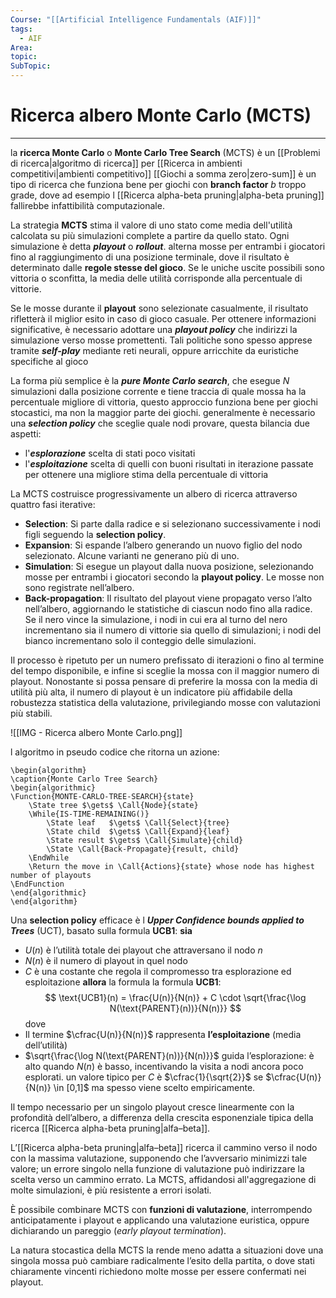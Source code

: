 ```yaml
---
Course: "[[Artificial Intelligence Fundamentals (AIF)]]"
tags:
  - AIF
Area: 
topic: 
SubTopic: 
---
```


# Ricerca albero Monte Carlo (MCTS)
---
la **ricerca Monte Carlo** o **Monte Carlo Tree Search** (MCTS) è un [[Problemi di ricerca|algoritmo di ricerca]] per [[Ricerca in ambienti competitivi|ambienti competitivo]] [[Giochi a somma zero|zero-sum]] è un tipo di ricerca che funziona bene per giochi con **branch factor** $b$ troppo grade, dove ad esempio l [[Ricerca alpha-beta pruning|alpha-beta pruning]] fallirebbe infattibilità computazionale.


La strategia **MCTS** stima il valore di uno stato come media dell'utilità calcolata su più simulazioni complete a partire da quello stato. Ogni simulazione è detta ***playout*** o ***rollout***. alterna mosse per entrambi i giocatori fino al raggiungimento di una posizione terminale, dove il risultato è determinato dalle **regole stesse del gioco**. Se le uniche uscite possibili sono vittoria o sconfitta, la media delle utilità corrisponde alla percentuale di vittorie.

Se le mosse durante il **playout** sono selezionate casualmente, il risultato rifletterà il miglior esito in caso di gioco casuale. Per ottenere informazioni significative, è necessario adottare una ***playout policy*** che indirizzi la simulazione verso mosse promettenti. Tali politiche sono spesso apprese tramite ***self-play*** mediante reti neurali, oppure arricchite da euristiche specifiche al gioco 

La forma più semplice è la ***pure Monte Carlo search***, che esegue $N$ simulazioni dalla posizione corrente e tiene traccia di quale mossa ha la percentuale migliore di vittoria, questo approccio funziona bene per giochi stocastici, ma non la maggior parte dei giochi.
generalmente è necessario una ***selection policy*** che sceglie quale nodi provare, questa  bilancia due aspetti:
- l'***esplorazione*** scelta di stati poco visitati 
- l'***esploitazione*** scelta di quelli con buoni risultati in iterazione passate per ottenere una migliore stima della percentuale di vittoria 


La MCTS costruisce progressivamente un albero di ricerca attraverso quattro fasi iterative:
- **Selection**: Si parte dalla radice e si selezionano successivamente i nodi figli seguendo la **selection policy**.
- **Expansion**: Si espande l’albero generando un nuovo figlio del nodo selezionato. Alcune varianti ne generano più di uno.
- **Simulation**: Si esegue un playout dalla nuova posizione, selezionando mosse per entrambi i giocatori secondo la **playout policy**. Le mosse non sono registrate nell’albero.
- **Back-propagation**: Il risultato del playout viene propagato verso l’alto nell’albero, aggiornando le statistiche di ciascun nodo fino alla radice. Se il nero vince la simulazione, i nodi in cui era al turno del nero incrementano sia il numero di vittorie sia quello di simulazioni; i nodi del bianco incrementano solo il conteggio delle simulazioni.


Il processo è ripetuto per un numero prefissato di iterazioni o fino al termine del tempo disponibile, e infine si sceglie la mossa con il maggior numero di playout. 
Nonostante si possa pensare di preferire la mossa con la media di utilità più alta, il numero di playout è un indicatore più affidabile della robustezza statistica della valutazione, privilegiando mosse con valutazioni più stabili.

![[IMG - Ricerca albero Monte Carlo.png]]


l algoritmo in pseudo codice che ritorna un azione:
```pseudo
\begin{algorithm}
\caption{Monte Carlo Tree Search}
\begin{algorithmic}
\Function{MONTE-CARLO-TREE-SEARCH}{state}
    \State tree $\gets$ \Call{Node}{state}
    \While{IS-TIME-REMAINING()}
        \State leaf   $\gets$ \Call{Select}{tree}
        \State child  $\gets$ \Call{Expand}{leaf}
        \State result $\gets$ \Call{Simulate}{child}
        \State \Call{Back-Propagate}{result, child}
    \EndWhile
    \Return the move in \Call{Actions}{state} whose node has highest number of playouts
\EndFunction
\end{algorithmic}
\end{algorithm}

```


Una **selection policy** efficace è l ***Upper Confidence bounds applied to Trees*** (UCT), basato sulla formula **UCB1**:
**sia**
- $U(n)$ è l’utilità totale dei playout che attraversano il nodo $n$
- $N(n)$ è il numero di playout in quel nodo
- $C$ è una costante che regola il compromesso tra esplorazione ed esploitazione
**allora** la formula la formula **UCB1**:$$
\text{UCB1}(n) = \frac{U(n)}{N(n)} + C \cdot \sqrt{\frac{\log N(\text{PARENT}(n))}{N(n)}}
$$ dove 
- Il termine $\cfrac{U(n)}{N(n)}$ rappresenta **l’esploitazione** (media dell’utilità)
-  $\sqrt{\frac{\log N(\text{PARENT}(n))}{N(n)}}$ guida l’esplorazione: è alto quando $N(n)$ è basso, incentivando la visita a nodi ancora poco esplorati. 
un valore tipico per $C$  è $\cfrac{1}{\sqrt{2}}$ se  $\cfrac{U(n)}{N(n)} \in [0,1]$ ma spesso viene scelto empiricamente.

Il tempo necessario per un singolo playout cresce linearmente con la profondità dell’albero, a differenza della crescita esponenziale tipica della ricerca [[Ricerca alpha-beta pruning|alfa–beta]]. 

L’[[Ricerca alpha-beta pruning|alfa–beta]] ricerca il cammino verso il nodo con la massima valutazione, supponendo che l’avversario minimizzi tale valore; un errore singolo nella funzione di valutazione può indirizzare la scelta verso un cammino errato.
La MCTS, affidandosi all'aggregazione di molte simulazioni, è più resistente a errori isolati. 

È possibile combinare MCTS con **funzioni di valutazione**, interrompendo anticipatamente i playout e applicando una valutazione euristica, oppure dichiarando un pareggio (*early playout termination*). 

La natura stocastica della MCTS la rende meno adatta a situazioni dove una singola mossa può cambiare radicalmente l’esito della partita, o dove stati chiaramente vincenti richiedono molte mosse per essere confermati nei playout.



